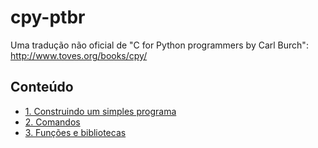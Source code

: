 # cpy-ptbr
Uma tradução não oficial de  "C for Python programmers  by Carl Burch": http://www.toves.org/books/cpy/


## Conteúdo

* [1. Construindo um simples programa](cap01.md)
* [2. Comandos](cap02.md)
* [3. Funções e bibliotecas](cap03.md)






